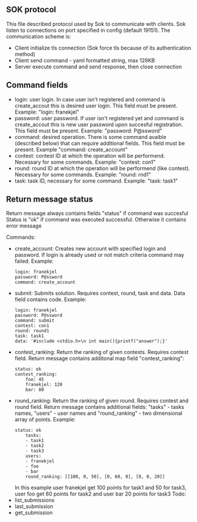 SOK protocol
------------

This file described protocol used by Sok to communicate with clients. Sok listen to connections on port specified in config (default 19151). The communication scheme is:

- Client initialize tls connection (Sok force tls because of its authentication method)
- Client send command - yaml formatted string, max 128KB
- Server execute command and send response, then close connection

Command fields
-----
- login: user login. In case user isn't registered and command is create_accout this is desired user login. This field must be present. Example:
"login: franekjel"
- password: user password. If user isn't registered yet and command is create_accout this is new user password upon succesful registration. This field must be present. Example:
 "password: P@ssword"
 - command: desired operation. There is some command avaible (described below) that can require additional fields. This field must be present. Example
 "command: create_account"
- contest: contest ID at which the operation will be performend. Necessary for some commands. Example:
"contest: con1"
- round: round ID at which the operation will be performend (like contest). Necessary for some commands. Example:
"round: rnd1"
- task: task ID, necessary for some command. Example:
"task: task1"

Return message status
---
Return message always contains fields "status" if command was succesful
Status is "ok" if command was executed successful. Otherwise it contains error message

Commands:
 - create_account: Creates new account with specified login and password. If login is already used or not match criteria command may failed. Example:
    ```
    login: franekjel
    password: P@ssword
    command: create_account
    ```
 - submit: Submits solution. Requires contest, round, task and data. Data field contains code. Example:
	```
	login: franekjel
	password: P@ssword
	command: submit
	contest: con1
	round: round1
	task: task1
	data: '#include <stdio.h>\n int main(){printf("answer");}'
	```
 - contest_ranking: Return the ranking of given contests. Requires contest field. Return message contains additonal map field "contest_ranking":
	```
	status: ok
	contest_ranking:
		foo: 45
		franekjel: 120
		bar: 80
	``` 
 - round_ranking: Return the ranking of given round. Requires contest and round field. Return message contains additional fields: "tasks" - tasks names, "users" - user names and "round_ranking" - two dimensional array of points. Example:
 	```
	status: ok
        tasks:
        - task1
        - task2
        - task3
        users:
        - franekjel
        - foo
        - bar
        round_ranking: [[100, 0, 50], [0, 60, 0], [0, 0, 20]]
 	```
 	In this example user franekjel get 100 points for task1 and 50 for task3, user foo get 60 points for task2 and user bar 20 points for task3
Todo:
- list_submissions
- last_submission
- get_submission
